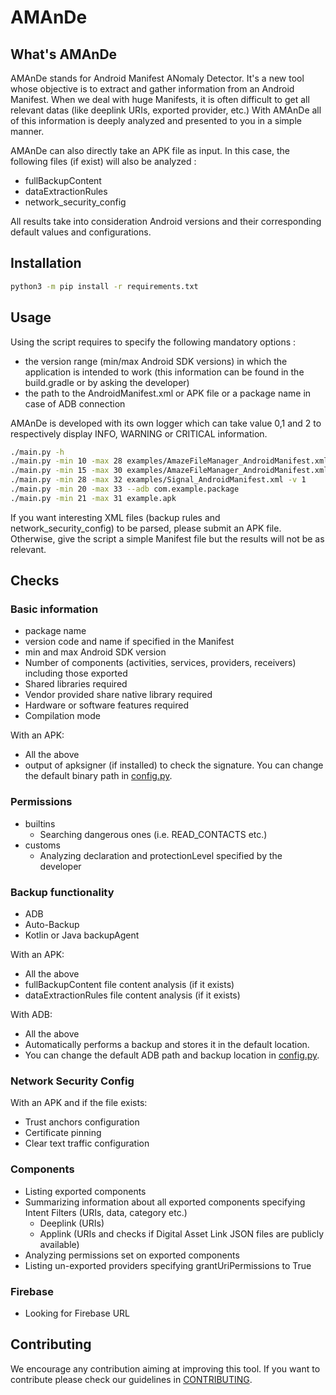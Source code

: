 # AMAnDe
## What's AMAnDe
AMAnDe stands for Android Manifest ANomaly Detector.
It's a new tool whose objective is to extract and gather information from an Android Manifest.
When we deal with huge Manifests, it is often difficult to get all relevant datas (like deeplink URIs, exported provider, etc.)
With AMAnDe all of this information is deeply analyzed and presented to you in a simple manner.

AMAnDe can also directly take an APK file as input. In this case, the following files (if exist) will also be analyzed :
- fullBackupContent
- dataExtractionRules
- network_security_config

All results take into consideration Android versions and their corresponding default values and configurations. 


## Installation
```bash
python3 -m pip install -r requirements.txt
```

## Usage
Using the script requires to specify the following mandatory options :
- the version range (min/max Android SDK versions) in which the application is intended to work (this information can be found in the build.gradle or by asking the developer)
- the path to the AndroidManifest.xml or APK file or a package name in case of ADB connection

AMAnDe is developed with its own logger which can take value 0,1 and 2 to respectively display INFO, WARNING or CRITICAL information.

```bash
./main.py -h
./main.py -min 10 -max 28 examples/AmazeFileManager_AndroidManifest.xml
./main.py -min 15 -max 30 examples/AmazeFileManager_AndroidManifest.xml -v 2
./main.py -min 28 -max 32 examples/Signal_AndroidManifest.xml -v 1
./main.py -min 20 -max 33 --adb com.example.package
./main.py -min 21 -max 31 example.apk
```
If you want interesting XML files (backup rules and network_security_config) to be parsed, please submit an APK file. Otherwise, give the script a simple Manifest file
but the results will not be as relevant. 

## Checks
### Basic information
- package name
- version code and name if specified in the Manifest
- min and max Android SDK version
- Number of components (activities, services, providers, receivers) including those exported
- Shared libraries required
- Vendor provided share native library required
- Hardware or software features required
- Compilation mode

With an APK:
- All the above
- output of apksigner (if installed) to check the signature. You can change the default binary path in [config.py](src/config.py).

### Permissions
- builtins
  - Searching dangerous ones (i.e. READ_CONTACTS etc.)
- customs
  - Analyzing declaration and protectionLevel specified by the developer

### Backup functionality
- ADB
- Auto-Backup
- Kotlin or Java backupAgent

With an APK:
- All the above
- fullBackupContent file content analysis (if it exists)
- dataExtractionRules file content analysis (if it exists)

With ADB:
- All the above
- Automatically performs a backup and stores it in the default location.
- You can change the default ADB path and backup location in [config.py](src/config.py).

### Network Security Config
With an APK and if the file exists:
- Trust anchors configuration
- Certificate pinning 
- Clear text traffic configuration

### Components
- Listing exported components
- Summarizing information about all exported components specifying Intent Filters (URIs, data, category etc.)
  - Deeplink (URIs)
  - Applink (URIs and checks if Digital Asset Link JSON files are publicly available)
- Analyzing permissions set on exported components
- Listing un-exported providers specifying grantUriPermissions to True

### Firebase
- Looking for Firebase URL


## Contributing
We encourage any contribution aiming at improving this tool. If you want to contribute
please check our guidelines in [CONTRIBUTING](CONTRIBUTING.md).